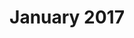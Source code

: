 ---
title: January 2017
showTitle: true
showOnHomepage: true
image: /img/drawings/rosegirl.jpg
materials: pen
description:
---